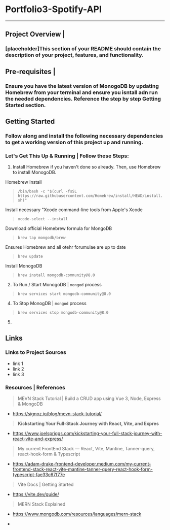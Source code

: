 # Portfolio3-Spotify-API
--- 

## Project Overview | 
### [placeholder]This section of your README should contain the description of your project, features, and functionality. 


## Pre-requisites | 

### Ensure you have the latest version of MonogoDB by updating Homebrew from your terminal and ensure you isntall adn run the needed dependencies. Reference the step by step **Getting Started** section. 

## Getting Started

### Follow along and install the following necessary dependencies to get a working version of this project up and running. 


### Let's Get This Up & Running | Follow these Steps: 

1. Install Homebrew if you haven't done so already. Then, use Homebrew to install MonogoDB.

Homebrew Install

   > `/bin/bash -c "$(curl -fsSL https://raw.githubusercontent.com/Homebrew/install/HEAD/install.sh)"`

Install necessary "Xcode command-line tools from Apple's Xcode 

   > `xcode-select --install`

Download official Homebrew formula for MongoDB  

   > `brew tap mongodb/brew`

Ensures Homebrew and all otehr forumulae are up to date

   > `brew update`
 
Install MonogoDB 

   > `brew install mongodb-community@8.0`

2. To Run / Start MonogoDB | `mongod` process

> `brew services start mongodb-community@8.0`

4. To Stop MonogDB | `mongod` process

>`brew services stop mongodb-community@8.0`

5. 


## Links 
### Links to Project Sources  

- link 1 <placeholder>
- link 2 <placeholder>
- link 3 <placeholder>
### Resources | References

> MEVN Stack Tutorial | Build a CRUD app using Vue 3, Node, Express & MongoDB
- https://signoz.io/blog/mevn-stack-tutorial/


> **Kickstarting Your Full-Stack Journey with React, Vite, and Expres**
- https://www.joelspriggs.com/kickstarting-your-full-stack-journey-with-react-vite-and-express/


> My current FrontEnd Stack — React, Vite, Mantine, Tanner-query, react-hook-form & Typescript
- https://adam-drake-frontend-developer.medium.com/my-current-frontend-stack-react-vite-mantine-tanner-query-react-hook-form-typescript-fae33c67f77e


> Vite Docs | Getting Started
- https://vite.dev/guide/

> MERN Stack Explained
- https://www.mongodb.com/resources/languages/mern-stack

- 
